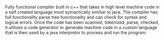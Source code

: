 Fully functional compiler built in c++ that takes in high level machine code in a self created language most sytnactically similiar to java. The compiler has full functionality parse tree functionality and can check for syntax and logical errors. Once the code has been scanned, tokenized, parse, checked, it utilizes a code generator to generate machine code in a custom language that is then used by a java interpretor to process and run the program.
